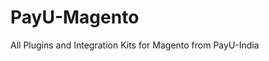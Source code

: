 PayU-Magento
====================================

All Plugins and Integration Kits for Magento from PayU-India